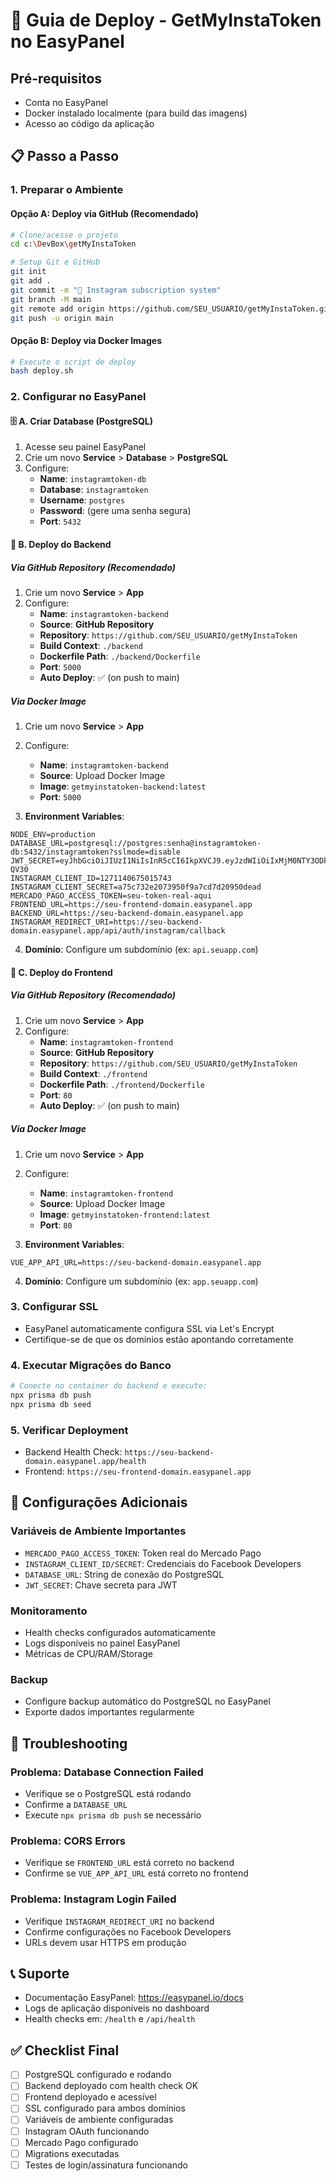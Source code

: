 # 🚀 Guia de Deploy - GetMyInstaToken no EasyPanel

## Pré-requisitos
- Conta no EasyPanel
- Docker instalado localmente (para build das imagens)
- Acesso ao código da aplicação

## 📋 Passo a Passo

### 1. **Preparar o Ambiente**

#### **Opção A: Deploy via GitHub (Recomendado)**
```bash
# Clone/acesse o projeto
cd c:\DevBox\getMyInstaToken

# Setup Git e GitHub
git init
git add .
git commit -m "🎉 Instagram subscription system"
git branch -M main
git remote add origin https://github.com/SEU_USUARIO/getMyInstaToken.git
git push -u origin main
```

#### **Opção B: Deploy via Docker Images**
```bash
# Execute o script de deploy
bash deploy.sh
```

### 2. **Configurar no EasyPanel**

#### 🗄️ **A. Criar Database (PostgreSQL)**
1. Acesse seu painel EasyPanel
2. Crie um novo **Service** > **Database** > **PostgreSQL**
3. Configure:
   - **Name**: `instagramtoken-db`
   - **Database**: `instagramtoken`
   - **Username**: `postgres`
   - **Password**: (gere uma senha segura)
   - **Port**: `5432`

#### 🔧 **B. Deploy do Backend**

##### **Via GitHub Repository (Recomendado)**
1. Crie um novo **Service** > **App**
2. Configure:
   - **Name**: `instagramtoken-backend`
   - **Source**: **GitHub Repository**
   - **Repository**: `https://github.com/SEU_USUARIO/getMyInstaToken`
   - **Build Context**: `./backend`
   - **Dockerfile Path**: `./backend/Dockerfile`
   - **Port**: `5000`
   - **Auto Deploy**: ✅ (on push to main)

##### **Via Docker Image**
1. Crie um novo **Service** > **App**
2. Configure:
   - **Name**: `instagramtoken-backend`
   - **Source**: Upload Docker Image
   - **Image**: `getmyinstatoken-backend:latest`
   - **Port**: `5000`

3. **Environment Variables**:
```env
NODE_ENV=production
DATABASE_URL=postgresql://postgres:senha@instagramtoken-db:5432/instagramtoken?sslmode=disable
JWT_SECRET=eyJhbGciOiJIUzI1NiIsInR5cCI6IkpXVCJ9.eyJzdWIiOiIxMjM0NTY3ODkwIiwibmFtZSI6IkpvaG4gRG9lIiwiYWRtaW4iOnRydWUsImlhdCI6MTUxNjIzOTAyMn0.KMUFsIDTnFmyG3nMiGM6H9FNFUROf3wh7SmqJp-QV30
INSTAGRAM_CLIENT_ID=1271140675015743
INSTAGRAM_CLIENT_SECRET=a75c732e2073950f9a7cd7d20950dead
MERCADO_PAGO_ACCESS_TOKEN=seu-token-real-aqui
FRONTEND_URL=https://seu-frontend-domain.easypanel.app
BACKEND_URL=https://seu-backend-domain.easypanel.app
INSTAGRAM_REDIRECT_URI=https://seu-backend-domain.easypanel.app/api/auth/instagram/callback
```

4. **Domínio**: Configure um subdomínio (ex: `api.seuapp.com`)

#### 🎨 **C. Deploy do Frontend**

##### **Via GitHub Repository (Recomendado)**
1. Crie um novo **Service** > **App**
2. Configure:
   - **Name**: `instagramtoken-frontend`
   - **Source**: **GitHub Repository**
   - **Repository**: `https://github.com/SEU_USUARIO/getMyInstaToken`
   - **Build Context**: `./frontend`
   - **Dockerfile Path**: `./frontend/Dockerfile`
   - **Port**: `80`
   - **Auto Deploy**: ✅ (on push to main)

##### **Via Docker Image**
1. Crie um novo **Service** > **App**
2. Configure:
   - **Name**: `instagramtoken-frontend`
   - **Source**: Upload Docker Image  
   - **Image**: `getmyinstatoken-frontend:latest`
   - **Port**: `80`

3. **Environment Variables**:
```env
VUE_APP_API_URL=https://seu-backend-domain.easypanel.app
```

4. **Domínio**: Configure um subdomínio (ex: `app.seuapp.com`)

### 3. **Configurar SSL**
- EasyPanel automaticamente configura SSL via Let's Encrypt
- Certifique-se de que os domínios estão apontando corretamente

### 4. **Executar Migrações do Banco**
```bash
# Conecte no container do backend e execute:
npx prisma db push
npx prisma db seed
```

### 5. **Verificar Deployment**
- Backend Health Check: `https://seu-backend-domain.easypanel.app/health`
- Frontend: `https://seu-frontend-domain.easypanel.app`

## 🔧 Configurações Adicionais

### **Variáveis de Ambiente Importantes**
- `MERCADO_PAGO_ACCESS_TOKEN`: Token real do Mercado Pago
- `INSTAGRAM_CLIENT_ID/SECRET`: Credenciais do Facebook Developers
- `DATABASE_URL`: String de conexão do PostgreSQL
- `JWT_SECRET`: Chave secreta para JWT

### **Monitoramento**
- Health checks configurados automaticamente
- Logs disponíveis no painel EasyPanel
- Métricas de CPU/RAM/Storage

### **Backup**
- Configure backup automático do PostgreSQL no EasyPanel
- Exporte dados importantes regularmente

## 🚨 Troubleshooting

### **Problema: Database Connection Failed**
- Verifique se o PostgreSQL está rodando
- Confirme a `DATABASE_URL` 
- Execute `npx prisma db push` se necessário

### **Problema: CORS Errors**
- Verifique se `FRONTEND_URL` está correto no backend
- Confirme se `VUE_APP_API_URL` está correto no frontend

### **Problema: Instagram Login Failed**  
- Verifique `INSTAGRAM_REDIRECT_URI` no backend
- Confirme configurações no Facebook Developers
- URLs devem usar HTTPS em produção

## 📞 **Suporte**
- Documentação EasyPanel: https://easypanel.io/docs
- Logs de aplicação disponíveis no dashboard
- Health checks em: `/health` e `/api/health`

## ✅ **Checklist Final**
- [ ] PostgreSQL configurado e rodando
- [ ] Backend deployado com health check OK
- [ ] Frontend deployado e acessível  
- [ ] SSL configurado para ambos domínios
- [ ] Variáveis de ambiente configuradas
- [ ] Instagram OAuth funcionando
- [ ] Mercado Pago configurado
- [ ] Migrations executadas
- [ ] Testes de login/assinatura funcionando
